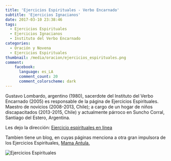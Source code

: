 ```yaml
---
title: 'Ejercicios Espirituales - Verbo Encarnado'
subtitle: 'Ejercicios Ignacianos'
date: 2017-03-10 23:38:46
tags:
  - Ejercicios Espirituales
  - Ejercicios Ignacianos
  - Instituto del Verbo Encarnado
categories:
  - Oración y Novena
  - Ejercicios Espirituales
thumbnail: /media/oracion/ejercicios_espirituales.png
comment:
    facebook:
      language: es_LA
      comment_count: 20
      comment_colorscheme: dark    
---
```


Gustavo Lombardo, argentino (1980), sacerdote del Instituto del Verbo Encarnado (2005) es responsable de la página de Ejercicios Espirituales. Maestro de novicios (2008-2013, Chile); a cargo de un hogar de niños discapacitados (2013-2015, Chile) y actualmente párroco en Suncho Corral, Santiago del Estero, Argentina.

Les dejo la dirección: [Ejercicio espirituales en línea](http://ejerciciosive.org/neeo/)

Tambien tiene un blog, en cuyas páginas menciona a otra gran impulsora de los Ejercicios Espirituales, [Mama Antula.](http://verbo.ive.org/beata-mama-antula/)

![Ejercicios Espirituales](/media/oracion/ejercicios_espirituales.png)
